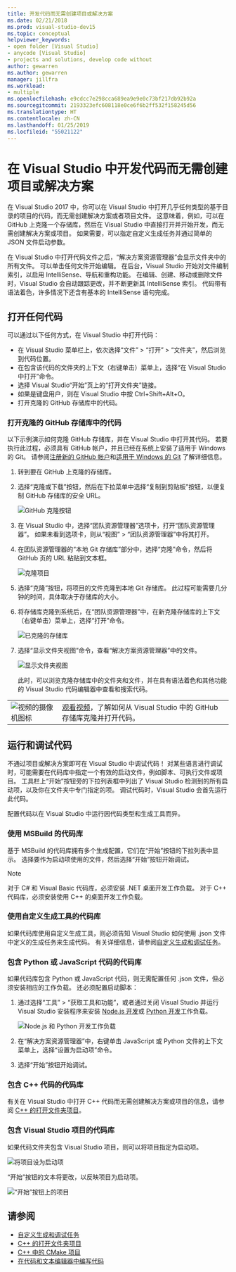 ```yaml
---
title: 开发代码而无需创建项目或解决方案
ms.date: 02/21/2018
ms.prod: visual-studio-dev15
ms.topic: conceptual
helpviewer_keywords:
- open folder [Visual Studio]
- anycode [Visual Studio]
- projects and solutions, develop code without
author: gewarren
ms.author: gewarren
manager: jillfra
ms.workload:
- multiple
ms.openlocfilehash: e9cdcc7e298cca689ea9e9e0c73bf217db92b92a
ms.sourcegitcommit: 2193323efc608118e0ce6f6b2ff532f158245d56
ms.translationtype: HT
ms.contentlocale: zh-CN
ms.lasthandoff: 01/25/2019
ms.locfileid: "55021122"
---
```

# <a name="develop-code-in-visual-studio-without-projects-or-solutions"></a>在 Visual Studio 中开发代码而无需创建项目或解决方案

在 Visual Studio 2017 中，你可以在 Visual Studio 中打开几乎任何类型的基于目录的项目的代码，而无需创建解决方案或者项目文件。 这意味着，例如，可以在 GitHub 上克隆一个存储库，然后在 Visual Studio 中直接打开并开始开发，而无需创建解决方案或项目。 如果需要，可以指定自定义生成任务并通过简单的 JSON 文件启动参数。

在 Visual Studio 中打开代码文件之后，“解决方案资源管理器”会显示文件夹中的所有文件。 可以单击任何文件开始编辑。 在后台，Visual Studio 开始对文件编制索引，以启用 IntelliSense、导航和重构功能。 在编辑、创建、移动或删除文件时，Visual Studio 会自动跟踪更改，并不断更新其 IntelliSense 索引。 代码带有语法着色，许多情况下还含有基本的 IntelliSense 语句完成。

## <a name="open-any-code"></a>打开任何代码

可以通过以下任何方式，在 Visual Studio 中打开代码：

- 在 Visual Studio 菜单栏上，依次选择“文件” > “打开” > “文件夹”，然后浏览到代码位置。
- 在包含该代码的文件夹的上下文（右键单击）菜单上，选择“在 Visual Studio 中打开”命令。
- 选择 Visual Studio“开始”页上的“打开文件夹”链接。
- 如果是键盘用户，则在 Visual Studio 中按 Ctrl+Shift+Alt+O。
- 打开克隆的 GitHub 存储库中的代码。

### <a name="to-open-code-from-a-cloned-github-repo"></a>打开克隆的 GitHub 存储库中的代码

以下示例演示如何克隆 GitHub 存储库，并在 Visual Studio 中打开其代码。 若要执行此过程，必须具有 GitHub 帐户，并且已经在系统上安装了适用于 Windows 的 Git。 请参阅[注册新的 GitHub 帐户](https://help.github.com/articles/signing-up-for-a-new-github-account/)和[适用于 Windows 的 Git](https://git-for-windows.github.io/) 了解详细信息。

1. 转到要在 GitHub 上克隆的存储库。

1. 选择“克隆或下载”按钮，然后在下拉菜单中选择“复制到剪贴板”按钮，以便复制 GitHub 存储库的安全 URL。

   ![GitHub 克隆按钮](./media/VSIDE_Code_Clone.png)

1. 在 Visual Studio 中，选择“团队资源管理器”选项卡，打开“团队资源管理器”。 如果未看到选项卡，则从“视图” > “团队资源管理器”中将其打开。

1. 在团队资源管理器的“本地 Git 存储库”部分中，选择“克隆”命令，然后将 GitHub 页的 URL 粘贴到文本框。

   ![克隆项目](./media/VSIDE_Code_Clone2.png)

1. 选择“克隆”按钮，将项目的文件克隆到本地 Git 存储库。 此过程可能需要几分钟的时间，具体取决于存储库的大小。

1. 将存储库克隆到系统后，在“团队资源管理器”中，在新克隆存储库的上下文（右键单击）菜单上，选择“打开”命令。

   ![已克隆的存储库](./media/VSIDE_Code_Clone3.png)

1. 选择“显示文件夹视图”命令，查看“解决方案资源管理器”中的文件。

   ![显示文件夹视图](./media/VSIDE_Code_Clone3_show.png)

   此时，可以浏览克隆存储库中的文件夹和文件，并在具有语法着色和其他功能的 Visual Studio 代码编辑器中查看和搜索代码。

| | |
|---------|---------|
| ![视频的摄像机图标](../install/media/video-icon.png)| [观看视频](https://mva.microsoft.com/en-us/training-courses/getting-started-with-visual-studio-2017-17798?l=lp3TOKD6D_6711787171)，了解如何从 Visual Studio 中的 GitHub 存储库克隆并打开代码。 |

## <a name="run-and-debug-your-code"></a>运行和调试代码

不通过项目或解决方案即可在 Visual Studio 中调试代码！ 对某些语言进行调试时，可能需要在代码库中指定一个有效的启动文件，例如脚本、可执行文件或项目。 工具栏上“开始”按钮旁的下拉列表框中列出了 Visual Studio 检测到的所有启动项，以及你在文件夹中专门指定的项。 调试代码时，Visual Studio 会首先运行此代码。

配置代码以在 Visual Studio 中运行因代码类型和生成工具而异。

### <a name="codebases-that-use-msbuild"></a>使用 MSBuild 的代码库

基于 MSBuild 的代码库拥有多个生成配置，它们在“开始”按钮的下拉列表中显示。 选择要作为启动项使用的文件，然后选择“开始”按钮开始调试。

> [!NOTE]
> 对于 C# 和 Visual Basic 代码库，必须安装 .NET 桌面开发工作负载。 对于 C++ 代码库，必须安装使用 C++ 的桌面开发工作负载。

### <a name="codebases-that-use-custom-build-tools"></a>使用自定义生成工具的代码库

如果代码库使用自定义生成工具，则必须告知 Visual Studio 如何使用 .json 文件中定义的生成任务来生成代码。 有关详细信息，请参阅[自定义生成和调试任务](../ide/customize-build-and-debug-tasks-in-visual-studio.md)。

### <a name="codebases-that-contain-python-or-javascript-code"></a>包含 Python 或 JavaScript 代码的代码库

如果代码库包含 Python 或 JavaScript 代码，则无需配置任何 .json 文件，但必须安装相应的工作负载。 还必须配置启动脚本：

1. 通过选择“工具” > “获取工具和功能”，或者通过关闭 Visual Studio 并运行 Visual Studio 安装程序来安装 [Node.js 开发](https://visualstudio.microsoft.com/vs/node-js/)或 [Python 开发](https://visualstudio.microsoft.com/vs/python/)工作负载。

   ![Node.js 和 Python 开发工作负载](media/python_nodejs_workloads.png)

1. 在“解决方案资源管理器”中，右键单击 JavaScript 或 Python 文件的上下文菜单上，选择“设置为启动项”命令。

1. 选择“开始”按钮开始调试。

### <a name="codebases-that-contain-c-code"></a>包含 C++ 代码的代码库

有关在 Visual Studio 中打开 C++ 代码而无需创建解决方案或项目的信息，请参阅 [C++ 的打开文件夹项目](/cpp/ide/non-msbuild-projects)。

### <a name="codebases-that-contain-a-visual-studio-project"></a>包含 Visual Studio 项目的代码库

如果代码文件夹包含 Visual Studio 项目，则可以将项目指定为启动项。

![将项目设为启动项](media/customize-set-project-as-startup-item.png)

“开始”按钮的文本将更改，以反映项目为启动项。

![“开始”按钮上的项目](media/customize-start-button-project.png)

## <a name="see-also"></a>请参阅

- [自定义生成和调试任务](../ide/customize-build-and-debug-tasks-in-visual-studio.md)
- [C++ 的打开文件夹项目](/cpp/ide/non-msbuild-projects)
- [C++ 中的 CMake 项目](/cpp/ide/cmake-tools-for-visual-cpp)
- [在代码和文本编辑器中编写代码](../ide/writing-code-in-the-code-and-text-editor.md)